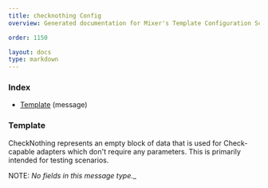 ```yaml
---
title: checknothing Config
overview: Generated documentation for Mixer's Template Configuration Schema

order: 1150

layout: docs
type: markdown
---
```



<a name="rpcChecknothingIndex"></a>
### Index

* [Template](#checknothing.Template)
(message)

<a name="checknothing.Template"></a>
### Template
CheckNothing represents an empty block of data that is used for Check-capable
adapters which don't require any parameters. This is primarily intended for testing
scenarios.

NOTE: _No fields in this message type.__
